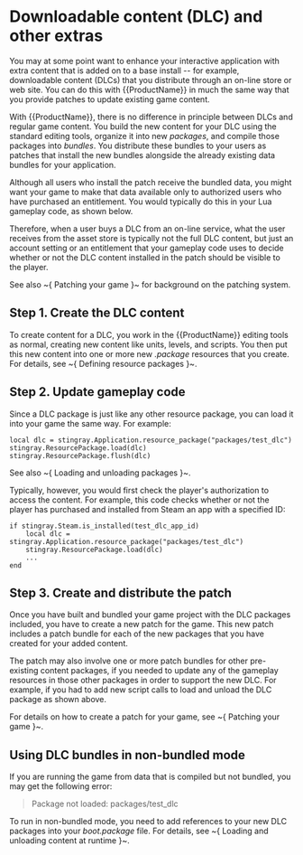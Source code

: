 # Downloadable content (DLC) and other extras

You may at some point want to enhance your interactive application with extra content that is added on to a base install -- for example, downloadable content (DLCs) that you distribute through an on-line store or web site. You can do this with {{ProductName}} in much the same way that you provide patches to update existing game content.

With {{ProductName}}, there is no difference in principle between DLCs and regular game content. You build the new content for your DLC using the standard editing tools, organize it into new *packages*, and compile those packages into *bundles*. You distribute these bundles to your users as patches that install the new bundles alongside the already existing data bundles for your application.

Although all users who install the patch receive the bundled data, you might want your game to make that data available only to authorized users who have purchased an entitlement. You would typically do this in your Lua gameplay code, as shown below.

Therefore, when a user buys a DLC from an on-line service, what the user receives from the asset store is typically not the full DLC content, but just an account setting or an entitlement that your gameplay code uses to decide whether or not the DLC content installed in the patch should be visible to the player.

See also ~{ Patching your game }~ for background on the patching system.

## Step 1. Create the DLC content

To create content for a DLC, you work in the {{ProductName}} editing tools as normal, creating new content like units, levels, and scripts. You then put this new content into one or more new *.package* resources that you create. For details, see ~{ Defining resource packages }~.

## Step 2. Update gameplay code

Since a DLC package is just like any other resource package, you can load it into your game the same way. For example:

~~~{lua}
local dlc = stingray.Application.resource_package("packages/test_dlc")
stingray.ResourcePackage.load(dlc)
stingray.ResourcePackage.flush(dlc)
~~~

See also ~{ Loading and unloading packages }~.

Typically, however, you would first check the player's authorization to access the content. For example, this code checks whether or not the player has purchased and installed from Steam an app with a specified ID:

~~~{lua}
if stingray.Steam.is_installed(test_dlc_app_id)
	local dlc = stingray.Application.resource_package("packages/test_dlc")
	stingray.ResourcePackage.load(dlc)
	...
end
~~~

## Step 3. Create and distribute the patch

Once you have built and bundled your game project with the DLC packages included, you have to create a new patch for the game. This new patch includes a patch bundle for each of the new packages that you have created for your added content.

The patch may also involve one or more patch bundles for other pre-existing content packages, if you needed to update any of the gameplay resources in those other packages in order to support the new DLC. For example, if you had to add new script calls to load and unload the DLC package as shown above.

For details on how to create a patch for your game, see ~{ Patching your game }~.

## Using DLC bundles in non-bundled mode

If you are running the game from data that is compiled but not bundled, you may get the following error:

> Package not loaded: packages/test_dlc

To run in non-bundled mode, you need to add references to your new DLC packages into your *boot.package* file. For details, see ~{ Loading and unloading content at runtime }~.
